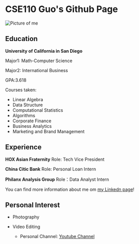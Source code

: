 # CSE110 Guo's Github Page



![Picture of me](https://github.com/gcheng9430/CSE110GuithubPage/blob/main/IMG_9150.JPG)

## Education

**University of California in San Diego**

Major1: Math-Computer Science

Major2: International Business

GPA:3.618

Courses taken:
- Linear Algebra
- Data Structure
- Computational Statistics
- Algorithms
- Corporate Finance
- Business Analytics
- Marketing and Brand Management 

## Experience

**HOX Asian Fraternity**
Role:  Tech Vice President

**China Citic Bank**
Role: Personal Loan Intern

**Philanx Analysis Group**
Role：Data Analyst Intern


You can find more information about me om [my Linkedn page](https://www.linkedin.com/in/guo-cheng-8b4bb2124/)!



## Personal Interest

- Photography

- Video Editing
  - Personal Channel: [Youtube Channel](https://www.youtube.com/channel/UCtHo4yAqIUZHXIV-bAPAirg)

